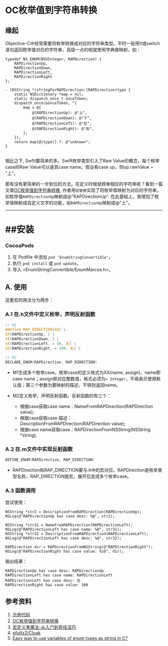 # OC枚举值到字符串转换

## 缘起
Objective-C中经常需要将枚举转换成对应的字符串类型。平时一般用if或switch语句返回枚举值对应的字符串，高级一点的呢就使用字典做映射，如：

```
typedef NS_ENUM(NSUInteger, RAPDirection) {
    RAPDirectionUp,
    RAPDirectionDown,
    RAPDirectionLeft,
    RAPDirectionRight
};

- (NSString *)stringForRAPDirection:(RAPDirection)type {
    static NSDictionary *map = nil;
    static dispatch_once_t onceToken;
    dispatch_once(&onceToken, ^{
        map = @{
            @(RAPDirectionUp): @"上",
            @(RAPDirectionDown): @"下",
            @(RAPDirectionLeft): @"左",
            @(RAPDirectionRight): @"右",
        };
    });
    return map[@(type)] ?: @"unknown";
}


```

相比之下, Swfit要简单的多。Swift枚举类型引入了Raw Value的概念，每个枚举case的Raw Value可以是其case name。假设有case up，则up.rawValue = "上"。

那有没有更简单的一步到位的方法，在定义时候就榜单相应的字符串呢？看到一篇文章[OC枚举值到字符串转换](https://www.jianshu.com/p/5919e5ef5034), 作者用`宏替换`实现了将枚举值映射为对应的字符串，如枚举值`RAPDirectionUp`映射成@"RAPDirectionUp". 在此基础上，我增加了枚举值映射成自定义文字的功能，如`RAPDirectionUp`映射成@"上"。

---

##安装
==============

### CocoaPods

1. 在 Podfile 中添加  `pod 'EnumStringConvertible'`。
2. 执行 `pod install` 或 `pod update`。
3. 导入 \<EnumStringConvertible/EnumMarcos.h\>。

## A. 使用

这套宏的用法分为两步：

### A.1 在.h文件中定义枚举，声明反射函数

```c
// M1
#define RAP_DIRECTION(XX) \
XX(RAPDirectionUp, ) \
XX(RAPDirectionDown, ) \
XX(RAPDirectionLeft, = 50, 左) \
XX(RAPDirectionRight, = 100, 右) \

// M2
DECLARE_ENUM(RAPDirection, RAP_DIRECTION)
```
	
- M1生成多个枚举case。枚举case的定义格式为XX(name, assign)，name即case name；assign即对应整数值，格式必须为`= Integer`，不填表示使用默认值；第三个参数为要映射的描述，不填则返回name。

- M2定义枚举，声明反射函数。反射函数的有三个：
	- 根据case获取case name：NameFromRAPDirection(RAPDirection value);
	- 根据case获取case 描述： DescriptionFromRAPDirection(RAPDirection value);
	- 根据case name获取case：RAPDirectionFromNSString(NSString *string);

### A.2 在.m文件中实现反射函数

```c
DEFINE_ENUM(RAPDirection, RAP_DIRECTION)
```
- RAPDirection和RAP_DIRECTION要与.h中的宏对应。RAPDirection是枚举类型名称，RAP_DIRECTION是宏，展开后变成多个枚举case。

### A.3 函数调用

尝试使用：


    NSString *str2 = DescriptionFromRAPDirection(RAPDirectionUp);
    NSLog(@"RAPDirectionUp has case desc: %@", str2);
    
    NSString *str31 = NameFromRAPDirection(RAPDirectionLeft);
    NSLog(@"RAPDirectionLeft has case name: %@", str31);
    NSString *str32 = DescriptionFromRAPDirection(RAPDirectionLeft);
    NSLog(@"RAPDirectionLeft has case desc: %@", str32);
    
    RAPDirection dir = RAPDirectionFromNSString(@"RAPDirectionRight");
    NSLog(@"RAPDirectionRight has case value: %zd", dir);


输出结果：

```
RAPDirectionUp has case desc: RAPDirectionUp
RAPDirectionLeft has case name: RAPDirectionLeft
RAPDirectionLeft has case desc: 左
RAPDirectionRight has case value: 100
```


## 参考资料

1. [示例代码](https://github.com/PINKONG/EnumStringConvertible)
2. [OC枚举值到字符串转换](https://www.jianshu.com/p/5919e5ef5034)
3. [宏定义黑魔法-从入门到奇技淫巧](http://feng.zone/2017/05/21/宏定义黑魔法-从入门到奇技淫巧-4/)
4. [pfultz2/Cloak](https://github.com/pfultz2/Cloak/wiki/C-Preprocessor-tricks,-tips,-and-idioms)
5. [Easy way to use variables of enum types as string in C?
](https://stackoverflow.com/questions/147267/easy-way-to-use-variables-of-enum-types-as-string-in-c/202511#202511)
